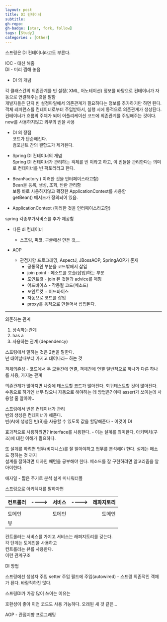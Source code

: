 ```yaml
---
layout: post
title: DI 컨테이너
subtitle: 
gh-repo: 
gh-badge: [star, fork, follow]
tags: [Study]
categories : [Other]
---
```


스프링은 DI 컨테이너라고도 부른다.  

IOC - 대신 해줌  
DI - 미리 찜해 놓음  

- DI 의 개념  

각 클래스간의 의존관계를 빈 설정( XML, 어노테이션) 정보를 바탕으로 컨테이너가 자동으로 연결해주는것을 말함  
개발자들은 단지 빈 설정파일에서 의존관계가 필요하다는 정보를 추가하기만 하면 된다.  
객체 레퍼런스를 컨테이너로부터 주입받아서, 실행 시에 동적으로 의존관계가 생성된다.  
컨테이너가 흐름의 주체가 되어 어플리케이션 코드에 의존관계를 주입해주는 것이다.  
new를 사용하지않고 외부의 빈을 사용  

- DI 의 장점  
  코드가 단순해진다.  
  컴포넌트 간의 결합도가 제거된다.  

- Spring DI 컨테이너의 개념  
Spring DI 컨테이너가 관리하는 객체를 빈 이라고 하고, 이 빈들을 관리한다는 의미로 컨테이너를 빈 팩토리라고 한다.  

- BeanFactory ( 이러한 것을 인터페이스라고함)  
Bean을 등록, 생성, 조회, 반환 관리함  
보통 바로 사용하지않고 확장한 ApplicationContext를 사용함  
getBean() 메서드가 정의되어 있음.  

- ApplicationContext (이러한 것을 인터페이스라고함)

spring 각종부가서비스를 추가 제공함


- 다른 di 컨테이너
    - 스프링, 피코, 구글에선 만든 것,...

- AOP
     - 관점지향 프로그래밍, AspectJ, JBossAOP, SpringAOP가 존재 
        - 공통적인 부분을 코드밖에서 삽입
        - join point - 메소드를 호출(삽입)하는 부분
        - 포인트컷 - join 된 것들과 advice를 매핑 
        - 어드바이스 - 작동될 코드(메소드)
        - 포인트컷 + 어드바이스
        - 자동으로 코드를 삽입
        - proxy를 동적으로 만들어서 삽입된다.



-------

의존하는 관계
1. 상속하는관계
2. has a
3. 사용하는 관계 (dependency)

스프링에서 말하는 것은 2번을 말한다.  
넌 태어날때부터 가지고 태어나라~ 하는 것

객체의존성 - 코드에서 두 모듈간에 연결, 객체간에 연결 일반적으로 하나가 다른 하나를 사용, 가지는 관계

의존관계가 많아지면 나중에 테스트할 코드가 많아진다. 회귀테스트할 것이 많아진다.
수동으로 하기엔 너무 많으니 자동으로 해야하는 데 방법은?
이때 assert가 쓰이는데 사용할 줄 알아야..

스프링에서 빈은 컨테이너가 관리    
빈의 생성은 컨테이너가 해준다.  
빈(A)에 생성된 빈(B)을 사용할 수 있도록 값을 할당해준다 - 이것이 DI  

효과적으로 사용하려면? interface를 사용한다. - 이는 설계를 의미한다, 아키텍처(구조)에 대한 이해가 필요하다.

또 설계를 하려면 업무(비지니스)를 잘 알아야하고 업무를 분석해야 한다. 설계는 메소드 정하는 것 까지  
설계를 잘하려면 디자인 패턴을 공부해야 한다. 
메소드를 잘 구현하려면 알고리즘을 알아야한다.  

애자일 - 짧은 주기로 분석 설계 미니워터폴  


스프링으로 아키텍처를 말하자면    

| 컨트롤러 | ----> | 서비스 |---->|레파지토리|
|:--------|:--------:|--------:|:--------:|--------:|
|  |  |  |||
| 도메인 |  |  도메인 || 도메인|
| 뷰 |  |  |||

컨트롤러는 서비스를 가지고 서비스는 래퍼지토리를 갖는다.  
각 단계는 도메인을 사용하고  
컨트롤러는 뷰를 사용한다.  
이런 관계구조

DI 방법

스프링에선 
생성자 주입
setter 주입
필드에 주입(autowired) - 스프링 의존적인 객체가 된다. 바람직하진 않다.

스프링DI가 가장 많이 쓰이는 이유는

호환성이 좋아 이전 코드도 사용 가능하다.
오래된 새 것 같은...

AOP - 관점지향 프로그래밍



